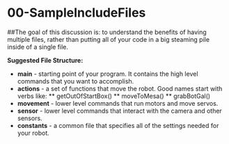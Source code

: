 # 00-SampleIncludeFiles
##The goal of this discussion is:
to understand the benefits 
of having multiple files, rather than putting all of your
code in a big steaming pile inside of a single file.

**Suggested File Structure:**
* **main** - starting point of your program.  It contains the high level commands 
that you want to accomplish.
* **actions** - a set of functions that move the robot.  Good names start with verbs like:
  ** getOutOfStartBox()
  ** moveToMesa()
  ** grabBotGal()
* **movement** - lower level commands that run motors and move servos.
* **sensor** - lower level commands that interact with the camera and other sensors.
* **constants** - a common file that specifies all of the settings needed for your robot.
